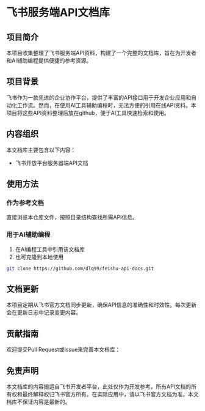 # 飞书服务端API文档库

## 项目简介

本项目收集整理了飞书服务端API资料，构建了一个完整的文档库，旨在为开发者和AI辅助编程提供便捷的参考资源。

## 项目背景

飞书作为一款先进的企业协作平台，提供了丰富的API接口用于开发企业应用和自动化工作流。然而，在使用AI工具辅助编程时，无法方便的引用在线API资料。本项目将这些API资料整理后放在github，便于AI工具快速检索和使用。

## 内容组织

本文档库主要包含以下内容：

- 飞书开放平台服务器端API文档

## 使用方法

### 作为参考文档

直接浏览本仓库文件，按照目录结构查找所需API信息。

### 用于AI辅助编程

1. 在AI编程工具中引用该文档库
2. 也可克隆到本地使用

```bash
git clone https://github.com/dlq99/feishu-api-docs.git
```

## 文档更新

本项目定期从飞书官方文档同步更新，确保API信息的准确性和时效性。每次更新会在更新日志中记录变更内容。

## 贡献指南

欢迎提交Pull Request或Issue来完善本文档库：


## 免责声明

本文档库的内容搬运自飞书开发者平台，此处仅作为开发参考，所有API文档的所有权和最终解释权归飞书官方所有。在实际应用中，请以飞书官方文档为准，本文档库不保证内容是最新的。
